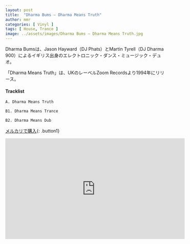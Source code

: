 ```yaml
---
layout: post
title:  "Dharma Bums – Dharma Means Truth"
author: mmr
categories: [ Vinyl ]
tags: [ House, Trance ]
image: ../assets/images/Dharma Bums – Dharma Means Truth.jpg
---
```


Dharma Bumsは、Jason Hayward（DJ Phats）とMartin Tyrell（DJ Dharma 900）によるイギリス出身のエレクトロニック・ダンス・ミュージック・デュオ。

「Dharma Means Truth」は、UKのレーベルZoom Recordsより1994年にリリース。

#### Tracklist
```md
A. Dharma Means Truth

B1. Dharma Means Trance

B2. Dharma Means Dub
```

[メルカリで購入](https://jp.mercari.com/item/m72375986642?afid=6142608987){: .button1}

<iframe width="560" height="315" src="https://www.youtube.com/embed/wQ8wr6-402Y?si=luq76WTTrGl8tGFm" title="YouTube video player" frameborder="0" allow="accelerometer; autoplay; clipboard-write; encrypted-media; gyroscope; picture-in-picture; web-share" referrerpolicy="strict-origin-when-cross-origin" allowfullscreen></iframe>